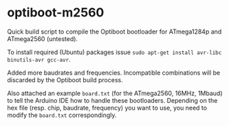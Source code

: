 # optiboot-m2560
Quick build script to compile the Optiboot bootloader for ATmega1284p and ATmega2560 (untested).

To install required (Ubuntu) packages issue `sudo apt-get install avr-libc binutils-avr gcc-avr`.

Added more baudrates and frequencies. Incompatible combinations will be discarded by the Optiboot build process.

Also attached an example `board.txt` (for the ATmega2560, 16MHz, 1Mbaud) to tell the Arduino IDE how to handle these bootloaders. Depending on the hex file (resp. chip, baudrate, frequency) you want to use, you need to modify the `board.txt` correspondingly.
